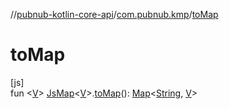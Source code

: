 //[pubnub-kotlin-core-api](../../index.md)/[com.pubnub.kmp](index.md)/[toMap](to-map.md)

# toMap

[js]\
fun &lt;[V](to-map.md)&gt; [JsMap](-js-map/index.md)&lt;[V](to-map.md)&gt;.[toMap](to-map.md)(): [Map](https://kotlinlang.org/api/latest/jvm/stdlib/kotlin-stdlib/kotlin.collections/-map/index.html)&lt;[String](https://kotlinlang.org/api/latest/jvm/stdlib/kotlin-stdlib/kotlin/-string/index.html), [V](to-map.md)&gt;
